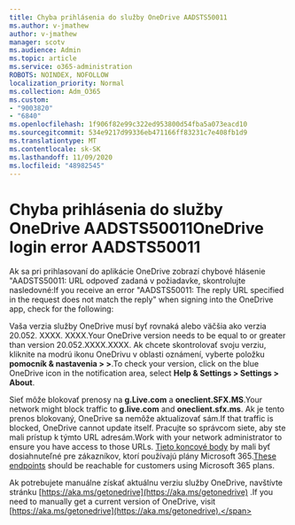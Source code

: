 ```yaml
---
title: Chyba prihlásenia do služby OneDrive AADSTS50011
ms.author: v-jmathew
author: v-jmathew
manager: scotv
ms.audience: Admin
ms.topic: article
ms.service: o365-administration
ROBOTS: NOINDEX, NOFOLLOW
localization_priority: Normal
ms.collection: Adm_O365
ms.custom:
- "9003820"
- "6840"
ms.openlocfilehash: 1f906f82e99c322ed953800d54fba5a073eacd10
ms.sourcegitcommit: 534e9217d99336eb471166ff83231c7e408fb1d9
ms.translationtype: MT
ms.contentlocale: sk-SK
ms.lasthandoff: 11/09/2020
ms.locfileid: "48982545"
---
```

# <a name="onedrive-login-error-aadsts50011"></a><span data-ttu-id="ffe95-102">Chyba prihlásenia do služby OneDrive AADSTS50011</span><span class="sxs-lookup"><span data-stu-id="ffe95-102">OneDrive login error AADSTS50011</span></span>

<span data-ttu-id="ffe95-103">Ak sa pri prihlasovaní do aplikácie OneDrive zobrazí chybové hlásenie "AADSTS50011: URL odpoveď zadaná v požiadavke, skontrolujte nasledovné:</span><span class="sxs-lookup"><span data-stu-id="ffe95-103">If you receive an error "AADSTS50011: The reply URL specified in the request does not match the reply" when signing into the OneDrive app, check for the following:</span></span>

<span data-ttu-id="ffe95-104">Vaša verzia služby OneDrive musí byť rovnaká alebo väčšia ako verzia 20.052. XXXX. XXXX.</span><span class="sxs-lookup"><span data-stu-id="ffe95-104">Your OneDrive version needs to be equal to or greater than version 20.052.XXXX.XXXX.</span></span> <span data-ttu-id="ffe95-105">Ak chcete skontrolovať svoju verziu, kliknite na modrú ikonu OneDrivu v oblasti oznámení, vyberte položku **pomocník & nastavenia > >**.</span><span class="sxs-lookup"><span data-stu-id="ffe95-105">To check your version, click on the blue OneDrive icon in the notification area, select **Help & Settings > Settings > About**.</span></span>

<span data-ttu-id="ffe95-106">Sieť môže blokovať prenosy na **g.Live.com** a **oneclient.SFX.MS**.</span><span class="sxs-lookup"><span data-stu-id="ffe95-106">Your network might block traffic to **g.live.com** and **oneclient.sfx.ms**.</span></span> <span data-ttu-id="ffe95-107">Ak je tento prenos blokovaný, OneDrive sa nemôže aktualizovať sám.</span><span class="sxs-lookup"><span data-stu-id="ffe95-107">If that traffic is blocked, OneDrive cannot update itself.</span></span> <span data-ttu-id="ffe95-108">Pracujte so správcom siete, aby ste mali prístup k týmto URL adresám.</span><span class="sxs-lookup"><span data-stu-id="ffe95-108">Work with your network administrator to ensure you have access to those URLs.</span></span> <span data-ttu-id="ffe95-109">[Tieto koncové body](https://docs.microsoft.com/microsoft-365/enterprise/urls-and-ip-address-ranges?view=o365-worldwide) by mali byť dosiahnuteľné pre zákazníkov, ktorí používajú plány Microsoft 365.</span><span class="sxs-lookup"><span data-stu-id="ffe95-109">[These endpoints](https://docs.microsoft.com/microsoft-365/enterprise/urls-and-ip-address-ranges?view=o365-worldwide) should be reachable for customers using Microsoft 365 plans.</span></span>

<span data-ttu-id="ffe95-110">Ak potrebujete manuálne získať aktuálnu verziu služby OneDrive, navštívte stránku [https://aka.ms/getonedrive](https://aka.ms/getonedrive) .</span><span class="sxs-lookup"><span data-stu-id="ffe95-110">If you need to manually get a current version of OneDrive, visit [https://aka.ms/getonedrive](https://aka.ms/getonedrive).</span></span>

